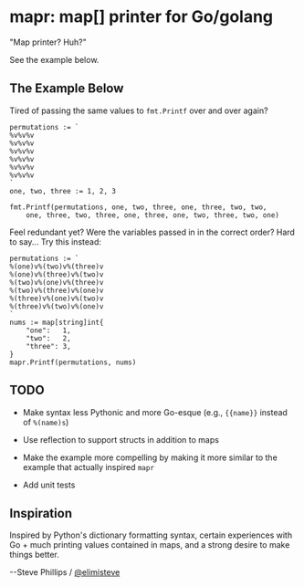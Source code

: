 # mapr: map[] printer for Go/golang

"Map printer?  Huh?"

See the example below.

## The Example Below

Tired of passing the same values to `fmt.Printf` over and over again?

    permutations := `
    %v%v%v
    %v%v%v
    %v%v%v
    %v%v%v
    %v%v%v
    %v%v%v
    `
    one, two, three := 1, 2, 3

    fmt.Printf(permutations, one, two, three, one, three, two, two,
        one, three, two, three, one, three, one, two, three, two, one)


Feel redundant yet?  Were the variables passed in in the correct
order?  Hard to say...  Try this instead:

    permutations := `
    %(one)v%(two)v%(three)v
    %(one)v%(three)v%(two)v
    %(two)v%(one)v%(three)v
    %(two)v%(three)v%(one)v
    %(three)v%(one)v%(two)v
    %(three)v%(two)v%(one)v
    `
    nums := map[string]int{
        "one":   1,
        "two":   2,
        "three": 3,
    }
    mapr.Printf(permutations, nums)


## TODO

* Make syntax less Pythonic and more Go-esque (e.g., `{{name}}`
  instead of `%(name)s`)

* Use reflection to support structs in addition to maps

* Make the example more compelling by making it more similar to the
  example that actually inspired `mapr`

* Add unit tests


## Inspiration

Inspired by Python's dictionary formatting syntax, certain experiences
with Go + much printing values contained in maps, and a strong desire
to make things better.

--Steve Phillips / [@elimisteve](http://twitter.com/elimisteve)

